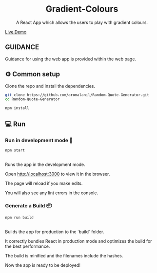 <h1 align="center">Gradient-Colours</h1>
<div align="center">
  <p>A React App which allows the users to play with gradient colours.</p>
</div>

[Live Demo](https://gradient-colours-ebinjs.netlify.app/)

## GUIDANCE

Guidance for using the web app is provided within the web page.

## ⚙ Common setup

Clone the repo and install the dependencies.

```bash
git clone https://github.com/aromalanil/Random-Quote-Generator.git
cd Random-Quote-Generator
```

```bash
npm install
```

## 💻 Run

### Run in development mode 🧪

```
npm start
```
<br/>
Runs the app in the development mode.<br />

Open [http://localhost:3000](http://localhost:3000) to view it in the browser.

The page will reload if you make edits.<br />

You will also see any lint errors in the console.

### Generate a Build 📦

```
npm run build
```
<br/>
Builds the app for production to the `build` folder.<br />

It correctly bundles React in production mode and optimizes the build for the best performance.

The build is minified and the filenames include the hashes.<br />

Now the app is ready to be deployed!
